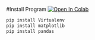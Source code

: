 #Install Program
[![Open In Colab](https://colab.research.google.com/assets/colab-badge.svg)](https://colab.research.google.com/drive/1Z6WYYTOhKet3jLip4bd9gkulZN1Cp8BP?usp=sharing)
```py
pip install Virtualenv
pip install matplotlib
pip install pandas
```